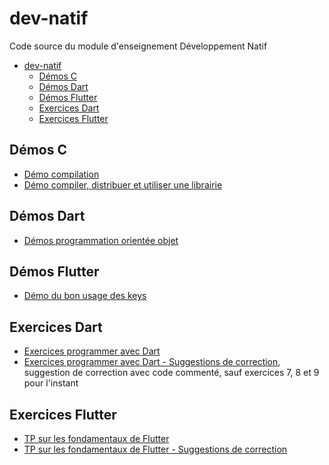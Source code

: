 # dev-natif

Code source du module d'enseignement Développement Natif

- [dev-natif](#dev-natif)
  - [Démos C](#démos-c)
  - [Démos Dart](#démos-dart)
  - [Démos Flutter](#démos-flutter)
  - [Exercices Dart](#exercices-dart)
  - [Exercices Flutter](#exercices-flutter)

## Démos C

- [Démo compilation](./demos-c/demo1-compilation/)
- [Démo compiler, distribuer et utiliser une librairie](./demos-c/demo2-linkage/)

## Démos Dart

- [Démos programmation orientée objet](./demos-dart/poo-premiers-pas.dart)

## Démos Flutter

- [Démo du bon usage des keys](./demo-flutter/use_of_key/)

## Exercices Dart

- [Exercices programmer avec Dart](./exercices-dart/README.md)
- [Exercices programmer avec Dart - Suggestions de correction](./exercices-dart/propositions), suggestion de correction avec code commenté, sauf exercices 7, 8 et 9 pour l'instant

## Exercices Flutter

- [TP sur les fondamentaux de Flutter](./tp-flutter/)
- [TP sur les fondamentaux de Flutter - Suggestions de correction](./tp-flutter/suggestions/)